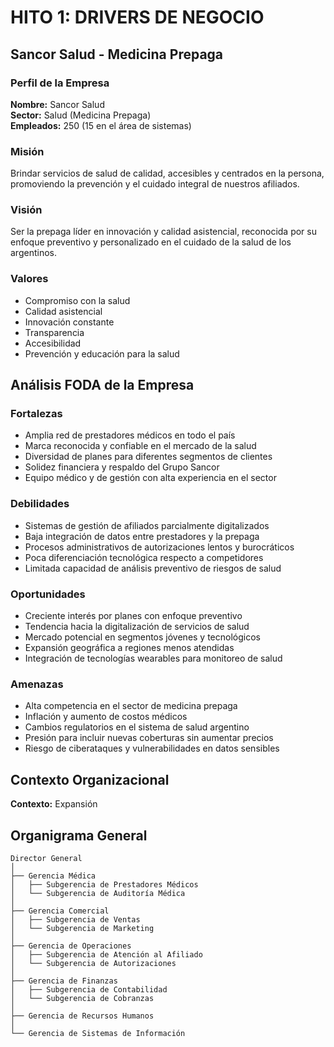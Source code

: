# HITO 1: DRIVERS DE NEGOCIO

## Sancor Salud - Medicina Prepaga

### Perfil de la Empresa

**Nombre:** Sancor Salud  
**Sector:** Salud (Medicina Prepaga)  
**Empleados:** 250 (15 en el área de sistemas)  

### Misión

Brindar servicios de salud de calidad, accesibles y centrados en la persona, promoviendo la prevención y el cuidado integral de nuestros afiliados.

### Visión

Ser la prepaga líder en innovación y calidad asistencial, reconocida por su enfoque preventivo y personalizado en el cuidado de la salud de los argentinos.

### Valores

- Compromiso con la salud
- Calidad asistencial
- Innovación constante
- Transparencia
- Accesibilidad
- Prevención y educación para la salud

## Análisis FODA de la Empresa

### Fortalezas

- Amplia red de prestadores médicos en todo el país
- Marca reconocida y confiable en el mercado de la salud
- Diversidad de planes para diferentes segmentos de clientes
- Solidez financiera y respaldo del Grupo Sancor
- Equipo médico y de gestión con alta experiencia en el sector

### Debilidades

- Sistemas de gestión de afiliados parcialmente digitalizados
- Baja integración de datos entre prestadores y la prepaga
- Procesos administrativos de autorizaciones lentos y burocráticos
- Poca diferenciación tecnológica respecto a competidores
- Limitada capacidad de análisis preventivo de riesgos de salud

### Oportunidades

- Creciente interés por planes con enfoque preventivo
- Tendencia hacia la digitalización de servicios de salud
- Mercado potencial en segmentos jóvenes y tecnológicos
- Expansión geográfica a regiones menos atendidas
- Integración de tecnologías wearables para monitoreo de salud

### Amenazas

- Alta competencia en el sector de medicina prepaga
- Inflación y aumento de costos médicos
- Cambios regulatorios en el sistema de salud argentino
- Presión para incluir nuevas coberturas sin aumentar precios
- Riesgo de ciberataques y vulnerabilidades en datos sensibles

## Contexto Organizacional

**Contexto:** Expansión

## Organigrama General

```
Director General
│
├── Gerencia Médica
│   ├── Subgerencia de Prestadores Médicos
│   └── Subgerencia de Auditoría Médica
│
├── Gerencia Comercial
│   ├── Subgerencia de Ventas
│   └── Subgerencia de Marketing
│
├── Gerencia de Operaciones
│   ├── Subgerencia de Atención al Afiliado
│   └── Subgerencia de Autorizaciones
│
├── Gerencia de Finanzas
│   ├── Subgerencia de Contabilidad
│   └── Subgerencia de Cobranzas
│
├── Gerencia de Recursos Humanos
│
└── Gerencia de Sistemas de Información
```